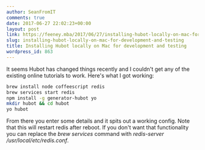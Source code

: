 ```yaml
---
author: SeanFromIT
comments: true
date: 2017-06-27 22:02:23+00:00
layout: post
link: https://feeney.mba/2017/06/27/installing-hubot-locally-on-mac-for-development-and-testing/
slug: installing-hubot-locally-on-mac-for-development-and-testing
title: Installing Hubot locally on Mac for development and testing
wordpress_id: 863
---
```


It seems Hubot has changed things recently and I couldn't get any of the existing online tutorials to work. Here's what I got working:

```bash
brew install node coffeescript redis
brew services start redis
npm install -g generator-hubot yo
mkdir hubot && cd hubot
yo hubot
```

From there you enter some details and it spits out a working config. Note that this will restart redis after reboot. If you don't want that functionality you can replace the _brew services_ command with _redis-server /usr/local/etc/redis.conf_.
